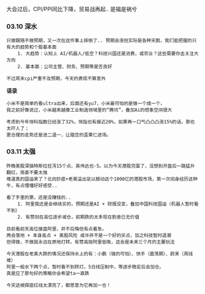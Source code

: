 
大会过后，CPI/PPI同比下降，贸易战再起.. 是福是祸兮

### 03.10 深水

	只做跟随不做预期，又一次在这件事上摔倒了.. 预期会涨但实际是各种天鹅，我们能把握的只有大的趋势和个股基本面
		1. 大趋势：认知上 AI/机器人/低空？科技兴国还是消费，或农业？这些需要你去关注大方向
		2. 基本面：公司主营、财务、预期等是否良好
		   
	不过周末cpi严重不及预期，今天的表现不算意外


  **语录**

	小米不是简单的看ultra出来，后面还有yu7，小米最可怕的是做一个成一个，
	我之前好像说过，小米越来越像工业制造领域里的“腾讯”，叠加Ai的想象空间很大
	
	考虑到今年恒科指数已经涨了32%，恒指也有接近20%，如果再一口气凸凸凸涨15%的话，那也太吓人了；
	更合理的走势还是进二退一，让踏空的歪果仁进场。


### 03.11 太强

	昨晚美股深插特斯拉狂泻15个点、英伟达也-5。以为今天港股完蛋了，没想到开盘后一路猛升翻红，简直不要太强
	难道真的国运来了？北向抄底+老美溢出足以撼动这个1000亿的港股市场，第一次彻身经历这种牛，有点懵懂好好感受..
	
	看了手里的票，还是没赚钱的.. 
		1. 阿里我还是会继续买的，预期还是AI + 财报没变，叠加中国科技国运（机器人暂时看不到）
		2. 有赞则在高位逐步减仓，前期跌的太多现在割舍已无价值
	   
	目前看前天高位接盘阿里，并不后悔但有点着急。
	两会落地 + 本身高点 + 美股风险 或许并不是一个好的买点，加之科技暂时退潮
	但得做，不做就永远在原地打转。有赞高抛阿里低吸，这会是未来三个月的主要玩法
	
	今天港股在老美大跌的情况还保持水上的有：小鹏（强的可怕）、快手（震荡期）、蔚来（周线难）
	阿里一般水下两个点，暂时看不到转灯。5日线压制中，等逐步稳定后会加仓。
	真是应了那句好的策略你会希望ta一直跌
	
	今天这根探底红线太漂亮了，都愿意为它再加一仓！
	